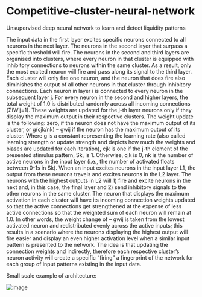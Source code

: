# Competitive-cluster-neural-network
Unsupervised deep neural network to learn and detect liquidity patterns

The input data in
the first layer excites specific neurons connected to all neurons in the next layer. The neurons in the
second layer that surpass a
specific threshold will fire. The neurons in the second and third layers are organised into clusters, where
every neuron in that cluster is equipped with inhibitory connections to neurons within the same cluster.
As a result, only the most excited neuron will fire and pass along its signal to the third layer.
Each cluster will only fire one neuron, and the neuron that does fire also
diminishes the output of all other neurons in that cluster through inhibitory connections. Each neuron
in layer i is connected to every neuron in the subsequent layer j. For every neuron in the second and
higher layers, the total weight of 1.0 is distributed randomly across all incoming connections (ΣiWij=1).
These weights are updated for the j-th layer neurons only if they display the maximum output in their
respective clusters. The weight update is the following: zero, if the neuron does not have the maximum
output of its cluster, or g(cjk/nk) – gwij if the neuron has the maximum output of its cluster. Where g is
a constant representing the learning rate (also called learning strength or update strength and depicts
how much the weights and biases are updated for each iteration), cjk is one if the j-th element of the
presented stimulus pattern, Sk, is 1. Otherwise, cjk is 0, nk is the number of active neurons in the input
layer (i.e., the number of activated floats between 0-1s in Sk). When an input excites neurons in the
input layer L1, the output from these neurons travels and excites neurons in the L2 layer. The neurons
with the highest outputs in L2 will 1) fire and excite neurons in the next and, in this case, the final layer
and 2) send inhibitory signals to the other neurons in the same cluster. The neuron that displays the
maximum activation in each cluster will have its incoming connection weights updated so that the
active connections get strengthened at the expense of less active connections so that the weighted sum
of each neuron will remain at 1.0. In other words, the weight change of – gwij is taken from the lowest
activated neuron and redistributed evenly across the active inputs; this results in a scenario where the
neurons displaying the highest output will fire easier and display an even higher activation level when
a similar input pattern is presented to the network. The idea is that updating the connection weights
and indirectly, therefore each respective cluster’s neuron activity will create a specific “firing”
a fingerprint of the network for each group of input patterns existing in the input data.

Small scale example of architecture:

![image](https://user-images.githubusercontent.com/74188272/201863534-f9b1f21c-fcd5-4c66-943e-edd98ed8da30.png)

